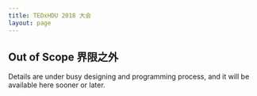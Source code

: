 ```yaml
---
title: TEDxHDU 2018 大会
layout: page
---
```


## Out of Scope 界限之外

Details are under busy designing and programming process, and it will be available here sooner or later.